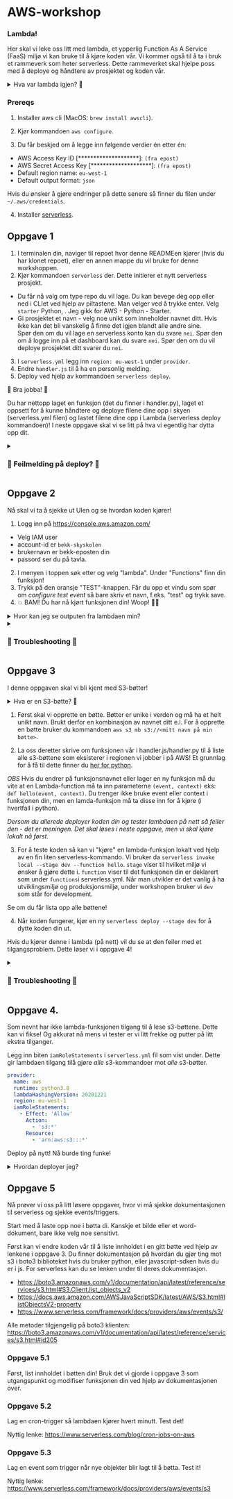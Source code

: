 # AWS-workshop

### Lambda!
Her skal vi leke oss litt med lambda, et ypperlig Function As A Service (FaaS) miljø vi kan bruke til å kjøre koden vår.
Vi kommer også til å ta i bruk et rammeverk som heter serverless. Dette rammeverket skal hjelpe poss med å deploye og håndtere av prosjektet og koden vår.

<details>
  <summary>Hva var lambda igjen? 🤔</summary>
  En lambda er, generelt forklart, en kodesnutt som kjøres enten ved et bestemt tidspunkt eller ved at en bestemt hendelse trigger funksjonen. For eksempel så kan man ønske at en ny jobbsøknad i databasen skal trigge en epostutsendelse til søker. 
</details>

### Prereqs
1. Installer aws cli (MacOS: `brew install awscli`).
2. Kjør kommandoen `aws configure`. 

3. Du får beskjed om å legge inn følgende verdier én etter én:
- AWS Access Key ID [********************]:  `(fra epost)`
- AWS Secret Access Key [********************]: `(fra epost)`
- Default region name: `eu-west-1`
- Default output format: `json`

Hvis du ønsker å gjøre endringer på dette senere så finner du filen under `~/.aws/credentials`.

4. Installer [serverless](https://www.serverless.com/framework/docs/getting-started/).

## Oppgave 1
1. I terminalen din, naviger til repoet hvor denne READMEen kjører (hvis du har klonet repoet), eller en annen mappe du vil bruke for denne workshoppen. 
2. Kjør kommandoen `serverless` der. Dette initierer et nytt serverless prosjekt. 
- Du får nå valg om type repo du vil lage. Du kan bevege deg opp eller ned i CLIet ved hjelp av piltastene. Man velger ved å trykke enter. Velg `starter` Python, . Jeg gikk for AWS - Python - Starter.
- Gi prosjektet et navn - velg noe unikt som inneholder navnet ditt. Hvis ikke kan det bli vanskelig å finne det igjen blandt alle andre sine.   
  Spør den om du vil lage en serverless konto kan du svare `nei`. 
  Spør den om å logge inn på et dashboard kan du svare `nei`.
  Spør den om du vil deploye prosjektet ditt svarer du `nei`. 
3. I `serverless.yml` legg inn `region: eu-west-1` under `provider`.
4. Endre `handler.js` til å ha en personlig melding.
5. Deploy ved hjelp av kommandoen `serverless deploy`.

🙌 Bra jobba! 🙌 

Du har nettopp laget en funksjon (det du finner i handler.py), laget et oppsett for å kunne håndtere og deploye filene dine opp i skyen (serverless.yml filen) og lastet filene dine opp i Lambda (serverless deploy kommandoen)! I neste oppgave skal vi se litt på hva vi egentlig har dytta opp dit.

<details>
<summary> <h3>🚨 Feilmelding på deploy? 🚨</h3></summary>

#### `Error: This command can only be run in a Serverless service directory.`

```Environment: darwin, node 18.2.0, framework 3.14.0, plugin 6.2.1, SDK 4.3.2
Docs:        docs.serverless.com
Support:     forum.serverless.com
Bugs:        github.com/serverless/serverless/issues

Error:
This command can only be run in a Serverless service directory. Make sure to reference a valid config file in the current working directory if you're using a custom config file
```
💡 Løsning: pass på at du er inne i riktig mappe når du kjøerer `serverlss deploy`
<br>
<br>
#### `Error: The security token included in the request is invalid.`
```
Deploying testingTasks to stage dev (eu-west-1)

✖ Stack testingTasks-dev failed to deploy (0s)
Environment: darwin, node 18.2.0, framework 3.14.0, plugin 6.2.1, SDK 4.3.2
Credentials: Local, "default" profile
Docs:        docs.serverless.com
Support:     forum.serverless.com
Bugs:        github.com/serverless/serverless/issues

Error:
The security token included in the request is invalid.
```

💡 Løsning: Du har trolig feil `Access key` og `Access Secret`. Kjør `aws configure` om igjen og pass på å lime inn riktige verdier fra e-posten. 
  Fortsatt trøbbel? Ta kontakt med en av kursholderne så de kan hjelpe deg å generere en ny key + secret.

</details>


## Oppgave 2
Nå skal vi ta å sjekke ut UIen og se hvordan koden kjører!
1. Logg inn på https://console.aws.amazon.com/
  - Velg IAM user
  - account-id er `bekk-skyskolen`
  - brukernavn er bekk-eposten din
  - passord ser du på tavla. 
2. I menyen i toppen søk etter og velg "lambda". Under "Functions" finn din funksjon!
3. Trykk på den oransje "TEST"-knappen. Får du opp et vindu som spør om _configure test event_ så bare skriv et navn, f.eks. "test" og trykk save.
4. 💥 BAM! Du har nå kjørt funksjonen din! Woop! 🥳🎉

<details>
  <summary>Hvor kan jeg se outputen fra lambdaen min?</summary>
</details>

<details>
<summary> <h3>🚨 Troubleshooting 🚨</h3></summary>
💡 Oppe til høyre ved siden av brukernavnet ditt står det en "region". AWS har en tendens til å sende en til feil region. Vi henger i eu-west-1. 

Se [bildene i losningsforslag2-mappen](https://github.com/halvorhm/skyskolen-lambda-workshop/tree/main/losningsforslag/oppgave2) for hvor du skal trykke.
</details>


## Oppgave 3
I denne oppgaven skal vi bli kjent med S3-bøtter! 

<details>
  <summary>Hva er en S3-bøtte? 🤔</summary>
  S3 står for Simple Storage Service og brukes til å holde data. Tenk på det som en litt fancy delt disk - slik som Google Drive eller Dropbox.
</details>

1. Først skal vi opprette en bøtte. Bøtter er unike i verden og må ha et helt unikt navn. Brukt derfor en kombinasjon av navnet ditt e.l.
For å opprette en bøtte bruker du kommandoen `aws s3 mb s3://<mitt navn på min bøtte>`.

2. La oss deretter skrive om funksjonen vår i handler.js/handler.py til å liste alle s3-bøttene som eksisterer i regionen vi jobber i på AWS! Et grunnlag for å få til dette finner du [her for python](https://boto3.amazonaws.com/v1/documentation/api/latest/guide/s3-example-creating-buckets.html#list-existing-buckets). 

_OBS_ Hvis du endrer på funksjonsnavnet eller lager en ny funksjon må du vite at en Lambda-function må ta inn parameterne `(event, context)` eks: `def hello(event, context)`. Du trenger ikke bruke event eller context i funksjonen din, men en lamda-funksjon må ta disse inn for å kjøre (i hvertfall i python).

*Dersom du allerede deployer koden din og tester lambdaen på nett så feiler den - det er meningen. Det skal løses i neste oppgave, men vi skal kjøre lokalt nå først.*

3. For å teste koden så kan vi "kjøre" en lambda-funksjon lokalt ved hjelp av en fin liten serverless-kommando. 
Vi bruker da `serverless invoke local --stage dev --function hello`. 
`stage` viser til hvilket miljø vi ønsker å gjøre dette i. `function` viser til det funksjonen din er deklarert som under `functions`i serverless.yml. 
Når man utvikler er det vanlig å ha utviklingsmiljø og produksjonsmiljø, under workshopen bruker vi `dev` som står for development. 

Se om du får lista opp alle bøttene! 

4. Når koden fungerer, kjør en ny `serverless deploy --stage dev` for å dytte koden din ut.

Hvis du kjører denne i lambda (på nett) vil du se at den feiler med et tilgangsproblem. Dette løser vi i oppgave 4!

<details>
<summary> <h3>🚨 Troubleshooting 🚨</h3></summary>

💡 Hvis du kjører python og prøver å kjøre lambdaen lokalt kan det hende du må installere boto3. 
For å løse følgende feilmelding ``` ModuleNotFoundError: No module named 'boto3' ```  kjør ``` pip3 install boto3 ``` i terminalen.

<br>

💡 Har du endret funksjonen din og får nå feilmeldingen: ``` TypeError: printBuckets() takes 0 positional arguments but 2 were given ```? Løsning: funksjonen din må ta inn parameterne `(event, context)` eks: `def hello(event, context)`. Du trenger ikke bruke event eller context i funksjonen din, men en lamda-funksjon må ta disse inn for å kjøre.
</details>

## Oppgave 4. 
Som nevnt har ikke lambda-funksjonen tilgang til å lese s3-bøttene. 
Dette kan vi fikse! Og akkurat nå mens vi tester er vi litt frekke og putter på litt ekstra tilganger.

Legg inn biten `iamRoleStatements` i `serverless.yml` fil som vist under. Dette gir lambdaen tilgang tilå gjøre _alle_ s3-kommandoer mot _alle_ s3-bøtter.  

```yaml
provider:
  name: aws
  runtime: python3.8
  lambdaHashingVersion: 20201221
  region: eu-west-1
  iamRoleStatements:
    - Effect: 'Allow'
      Action:
        - 's3:*'
      Resource:
        - 'arn:aws:s3:::*'
```
Deploy på nytt! Nå burde ting funke!

<details>
  <summary>Hvordan deployer jeg?</summary>
  Kjør kommandoen `serverless deploy --stage dev` 
 </details>


## Oppgave 5
Nå prøver vi oss på litt løsere oppgaver, hvor vi må sjekke dokumentasjonen til serverless og sjekke events/triggers. 

Start med å laste opp noe i bøtta di. Kanskje et bilde eller et word-dokument, bare ikke velg noe sensitivt.

Først kan vi endre koden vår til å liste innholdet i en gitt bøtte ved hjelp av lenkene i oppgave 3.
Du finner dokumentasjon på hvordan du gjør ting mot s3 i boto3 biblioteket hvis du bruker python, eller javascript-sdken hvis du er i js. For serverless kan du se lenken under til deres dokumentasjon.
- https://boto3.amazonaws.com/v1/documentation/api/latest/reference/services/s3.html#S3.Client.list_objects_v2
- https://docs.aws.amazon.com/AWSJavaScriptSDK/latest/AWS/S3.html#listObjectsV2-property
- https://www.serverless.com/framework/docs/providers/aws/events/s3/ 

Alle metoder tilgjengelig på boto3 klienten: https://boto3.amazonaws.com/v1/documentation/api/latest/reference/services/s3.html#id205


### Oppgave 5.1
Først, list innholdet i bøtten din! Bruk det vi gjorde i oppgave 3 som utgangspunkt og modifiser funksjonen din ved hjelp av dokumentasjonen over. 

### Oppgave 5.2
Lag en cron-trigger så lambdaen kjører hvert minutt. Test det!

Nyttig lenke: https://www.serverless.com/blog/cron-jobs-on-aws
### Oppgave 5.3
Lag en event som trigger når nye objekter blir lagt til å bøtta. Test it!

Nyttig lenke: 
https://www.serverless.com/framework/docs/providers/aws/events/s3
